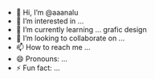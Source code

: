 - 👋 Hi, I’m @aaanalu
- 👀 I’m interested in ...
- 🌱 I’m currently learning ...  grafic design 
- 💞️ I’m looking to collaborate on ...
- 📫 How to reach me ...
- 😄 Pronouns: ...
- ⚡ Fun fact: ...

<!---
aaanalu/aaanalu is a ✨ special ✨ repository because its `README.md` (this file) appears on your GitHub profile.
You can click the Preview link to take a look at your changes.
--->



